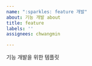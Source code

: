 ```yaml
---
name: ":sparkles: feature 개발"
about: 기능 개발 about
title: feature
labels: ''
assignees: chwangmin

---
```


기능 개발을 위한 템플릿
